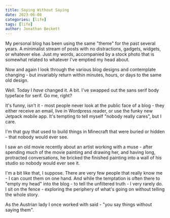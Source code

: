 ```yaml
---
title: Saying Without Saying
date: 2023-06-08
categories: [life]
tags: [life]
author: Jonathan Beckett
---
```


My personal blog has been using the same "theme" for the past several years. A minimalist stream of posts with no distractions, gadgets, widgets, or whatever else. Just my words, accompanied by a stock photo that is somewhat related to whatever I've emptied my head about.

Now and again I look through the various blog designs and contemplate changing - but invariably return within minutes, hours, or days to the same old design.

Well. Today I *have* changed it. A bit. I've swapped out the sans serif body typeface for serif. Go me, right?

It's funny, isn't it - most people never look at the public face of a blog - they either receive an email, live in Wordpress reader, or use the funky new Jetpack mobile app. It's tempting to tell myself "nobody really cares", but I care.

I'm that guy that used to build things in Minecraft that were buried or hidden - that nobody would ever see.

I saw an old movie recently about an artist working with a muse - after spending much of the movie painting and drawing her, and having long, protracted conversations, he bricked the finished painting into a wall of his studio so nobody would ever see it.

I'm a bit like that, I suppose. There are very few people that really know me - I can count them on one hand. And while the temptation is often there to "empty my head" into the blog - to tell the unfiltered truth - I very rarely do. I sit on the fence - exploring the periphery of what's going on without telling the whole story.

As the Austrian lady I once worked with said - "you say things without saying them".